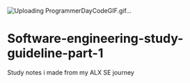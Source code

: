 ![Uploading ProgrammerDayCodeGIF.gif…]()
# Software-engineering-study-guideline-part-1
Study notes i made from my ALX SE journey 
